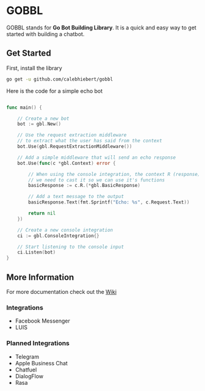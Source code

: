 # GOBBL

GOBBL stands for **Go Bot Building Library**. It is a quick and easy way to get started with building a chatbot.

## Get Started

First, install the library

```bash
go get -u github.com/calebhiebert/gobbl
```

Here is the code for a simple echo bot

```go

func main() {

	// Create a new bot
	bot := gbl.New()

	// Use the request extraction middleware
	// to extract what the user has said from the context
	bot.Use(gbl.RequestExtractionMiddleware())

	// Add a simple middleware that will send an echo response
	bot.Use(func(c *gbl.Context) error {

		// When using the console integration, the context R (response) object
		// we need to cast it so we can use it's functions
		basicResponse := c.R.(*gbl.BasicResponse)

		// Add a text message to the output
		basicResponse.Text(fmt.Sprintf("Echo: %s", c.Request.Text))

		return nil
	})

	// Create a new console integration
	ci := gbl.ConsoleIntegration{}

	// Start listening to the console input
	ci.Listen(bot)
}
```

## More Information

For more documentation check out the [Wiki](https://github.com/calebhiebert/gobbl/wiki)

### Integrations

- Facebook Messenger
- LUIS

### Planned Integrations

- Telegram
- Apple Business Chat
- Chatfuel
- DialogFlow
- Rasa
